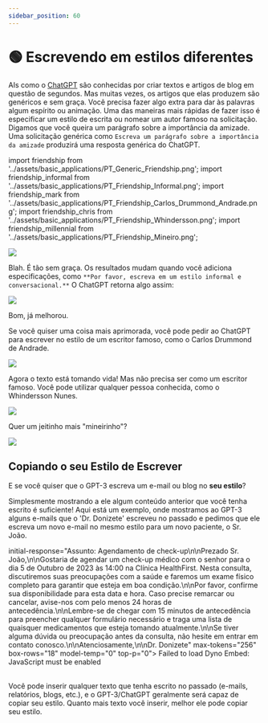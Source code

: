 ```yaml
---
sidebar_position: 60
---
```


# 🟢 Escrevendo em estilos diferentes 

AIs como o [ChatGPT](https://chat.openai.com/chat) são conhecidas por criar textos e artigos de blog em questão de segundos. Mas muitas vezes, os artigos que elas produzem são genéricos e sem graça. Você precisa fazer algo extra para dar às palavras algum espírito ou animação. Uma das maneiras mais rápidas de fazer isso é especificar um estilo de escrita ou nomear um autor famoso na solicitação. Digamos que você queira um parágrafo sobre a importância da amizade. Uma solicitação genérica como `Escreva um parágrafo sobre a importância da amizade` produzirá uma resposta genérica do ChatGPT.
 
import friendship from '../assets/basic_applications/PT_Generic_Friendship.png';
import friendship_informal from '../assets/basic_applications/PT_Friendship_Informal.png';
import friendship_mark from '../assets/basic_applications/PT_Friendship_Carlos_Drummond_Andrade.png';
import friendship_chris from '../assets/basic_applications/PT_Friendship_Whindersson.png';
import friendship_millennial from '../assets/basic_applications/PT_Friendship_Mineiro.png';


<div style={{textAlign: 'center'}}>
  <img src={friendship} style={{width: "750px"}} />
</div>

Blah. É tão sem graça.
Os resultados mudam quando você adiciona especificações, como `**Por favor, escreva em um estilo informal e conversacional.**` O ChatGPT retorna algo assim:

<div style={{textAlign: 'center'}}>
  <img src={friendship_informal} style={{width: "750px"}} />
</div>

Bom, já melhorou.

Se você quiser uma coisa mais aprimorada, você pode pedir ao ChatGPT para escrever no estilo de um escritor famoso, como o Carlos Drummond de Andrade.


<div style={{textAlign: 'center'}}>
  <img src={friendship_mark} style={{width: "750px"}} />
</div>

Agora o texto está tomando vida!
Mas não precisa ser como um escritor famoso. Você pode utilizar qualquer pessoa conhecida, como o Whindersson Nunes.

<div style={{textAlign: 'center'}}>
  <img src={friendship_chris} style={{width: "750px"}} />
</div>

Quer um jeitinho mais "mineirinho"? 

<div style={{textAlign: 'center'}}>
  <img src={friendship_millennial} style={{width: "750px"}} />
</div>

## Copiando o seu Estilo de Escrever


E se você quiser que o GPT-3 escreva um e-mail ou blog no **seu estilo**?

Simplesmente mostrando a ele algum conteúdo anterior que você tenha escrito é suficiente! Aqui está um exemplo, onde mostramos ao GPT-3 alguns e-mails que o 'Dr. Donizete' escreveu no passado e pedimos que ele escreva um novo e-mail no mesmo estilo para um novo paciente, o Sr. João.

<div trydyno-embed="" openai-model="text-davinci-003" initial-prompt=" Email #1: Assunto - Confirmação de consulta\n\nPrezado(a) John,\n\nGostaria de confirmar sua consulta comigo, Dr. Smith, no dia 1º de maio de 2023, às 14h30, na Clínica HealthFirst. Estou ansioso(a) para encontrá-lo e discutir suas preocupações com a saúde.\n\nPor favor, chegue com 15 minutos de antecedência para preencher qualquer formulário necessário e traga uma lista de quaisquer medicamentos que esteja tomando atualmente. Se precisar remarcar ou cancelar sua consulta, avise-nos com pelo menos 24 horas de antecedência.\n\nSe tiver alguma dúvida ou preocupação antes da sua consulta, não hesite em entrar em contato conosco.\n\nAtenciosamente,\nDr. Donizete\n\nEmail #2: Assunto - Resultados de exames\n\nPrezado(a) Jane,\n\nEscrevo para informá-lo(a) que seus resultados recentes de exame de sangue chegaram. Seus níveis de colesterol estão dentro da faixa normal, mas seus níveis de vitamina D estão baixos. Eu recomendaria que você comece a tomar suplementos de vitamina D para melhorar seus níveis.\n\nCom base nesses resultados, também recomendo que você agende uma consulta de acompanhamento em 3 meses para retestar seus níveis de vitamina D. Se tiver alguma dúvida ou preocupação, não hesite em nos contatar.\n\nObrigado,\nDr. Donizete\n\nEmail #3: Assunto - Consulta de acompanhamento\n\nPrezado(a) Mark,\n\nGostaria de fazer um acompanhamento após a nossa última consulta e ver como você está se sentindo. Se ainda estiver sentindo dor nas costas ou tiver alguma nova preocupação, informe-me para que possamos discutir durante sua próxima consulta.\n\nSua próxima consulta está agendada para 15 de junho de 2023 às 10h00 na Clínica City Health. Informe-nos se precisar remarcar ou cancelar.\n\nAtenciosamente,\nDr. Donizete\n\nEscreva um email no estilo dos e-mails acima para o Sr. João, perguntando se ele está disponível para um check-up no dia 5 de Outubro às 14:00." 

initial-response="Assunto: Agendamento de check-up\n\nPrezado Sr. João,\n\nGostaria de agendar um check-up médico com o senhor para o dia 5 de Outubro de 2023 às 14:00 na Clínica HealthFirst. Nesta consulta, discutiremos suas preocupações com a saúde e faremos um exame físico completo para garantir que esteja em boa condição.\n\nPor favor, confirme sua disponibilidade para esta data e hora. Caso precise remarcar ou cancelar, avise-nos com pelo menos 24 horas de antecedência.\n\nLembre-se de chegar com 15 minutos de antecedência para preencher qualquer formulário necessário e traga uma lista de quaisquer medicamentos que esteja tomando atualmente.\n\nSe tiver alguma dúvida ou preocupação antes da consulta, não hesite em entrar em contato conosco.\n\nAtenciosamente,\n\nDr. Donizete" max-tokens="256" box-rows="18" model-temp="0" top-p="0">
    <noscript>Failed to load Dyno Embed: JavaScript must be enabled</noscript>
</div>
 

<br/>Você pode inserir qualquer texto que tenha escrito no passado (e-mails, relatórios, blogs, etc.), e o GPT-3/ChatGPT geralmente será capaz de copiar seu estilo. Quanto mais texto você inserir, melhor ele pode copiar seu estilo.